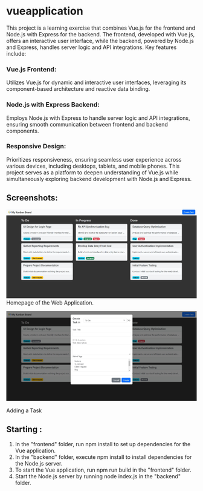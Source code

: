 # vueapplication

This project is a learning exercise that combines Vue.js for the frontend and Node.js with Express for the backend. The frontend, developed with Vue.js, offers an interactive user interface, while the backend, powered by Node.js and Express, handles server logic and API integrations. Key features include:

### Vue.js Frontend:
Utilizes Vue.js for dynamic and interactive user interfaces, leveraging its component-based architecture and reactive data binding.
### Node.js with Express Backend: 
Employs Node.js with Express to handle server logic and API integrations, ensuring smooth communication between frontend and backend components.
### Responsive Design: 
Prioritizes responsiveness, ensuring seamless user experience across various devices, including desktops, tablets, and mobile phones.
This project serves as a platform to deepen understanding of Vue.js while simultaneously exploring backend development with Node.js and Express.

## Screenshots:

![](images/screenshot_modal.jpeg)
Homepage of the Web Application.

![](images/screenshot_mainview.jpeg)

Adding a Task

## Starting : 
1. In the "frontend" folder, run npm install to set up dependencies for the Vue application.
2. In the "backend" folder, execute npm install to install dependencies for the Node.js server.
3. To start the Vue application, run npm run build in the "frontend" folder.
3. Start the Node.js server by running node index.js in the "backend" folder.




